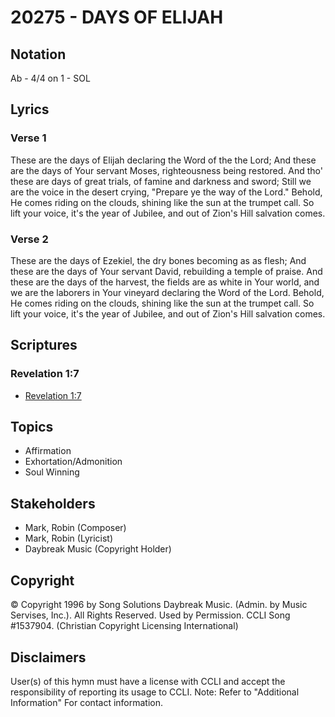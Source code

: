 # 20275 - DAYS OF ELIJAH

## Notation

Ab - 4/4 on 1 - SOL

## Lyrics

### Verse 1

These are the days of Elijah declaring the Word of the the Lord; And these are the days of Your servant Moses, righteousness being restored. And tho' these are days of great trials, of famine and darkness and sword;  Still we are the voice in the desert crying, "Prepare ye the way of the Lord."  Behold, He comes riding on the clouds, shining like the sun at the trumpet call. So lift your voice, it's the year of Jubilee, and out of Zion's Hill salvation comes.

### Verse 2

These are the days of Ezekiel, the dry bones becoming as as flesh; And these are the days of Your servant David, rebuilding a temple of praise.  And these are the days of the harvest,  the fields are as white in Your world, and we are the laborers in Your vineyard declaring the Word of the Lord. Behold, He comes riding on the clouds, shining like the sun at the trumpet call. So lift your voice, it's the year of Jubilee, and out of Zion's Hill salvation comes.


## Scriptures

### Revelation 1:7

- [Revelation 1:7](https://www.biblegateway.com/passage/?search=Revelation%201%3A7)


## Topics

- Affirmation
- Exhortation/Admonition
- Soul Winning

## Stakeholders

- Mark, Robin (Composer)
- Mark, Robin (Lyricist)
- Daybreak Music (Copyright Holder)

## Copyright

© Copyright 1996 by Song Solutions Daybreak Music. (Admin. by Music Servises, Inc.). All Rights Reserved. Used by Permission. CCLI Song #1537904.
(Christian Copyright Licensing International)

## Disclaimers

User(s) of this hymn must have a license with CCLI and accept the responsibility of reporting its usage to CCLI.
Note: Refer to "Additional Information" For contact information.

